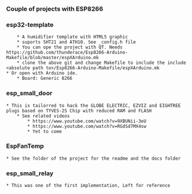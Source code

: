 ### Couple of projects with ESP8266

### esp32-template
		* A humidifier template with HTML5 graphic
		* suports SHT21 and ATH10. See _config.h file
		* You can ope the project with QT. Needs https://github.com/thunderace/Esp8266-Arduino-Makefile/blob/master/espXArduino.mk
		* clone the above git and change Makefile to include the include <absolute path to>/Esp8266-Arduino-Makefile/espXArduino.mk
	* Or open with Arduino ide.
		* Board: Generic 8266
### esp_small_door
	* This is tailorred to hack the GLOBE ELECTRIC, EZVIZ and EIGHTREE plugs based on TYVES-2S Chip with reduced RAM and FLASH
		* See related videos 
			* https://www.youtube.com/watch?v=9XBUNii-3eU
			* https://www.youtube.com/watch?v=RGdSd7MX4sw
			* Yet to come
### EspFanTemp
	* See the folder of the project for the readme and the docs folder

### esp_small_relay
	* This was one of the first implementation, Left for reference

 
